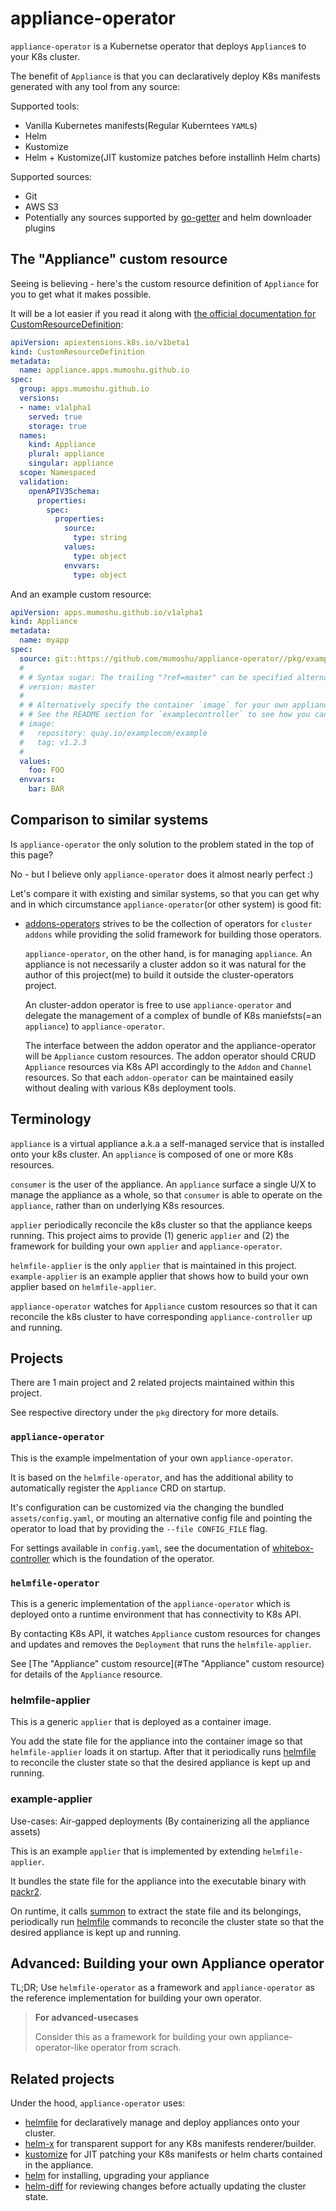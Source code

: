 # appliance-operator

`appliance-operator` is a Kubernetse operator that deploys `Appliance`s to your K8s cluster.

The benefit of `Appliance` is that you can declaratively deploy K8s manifests generated with any tool from any source:

Supported tools:

- Vanilla Kubernetes manifests(Regular Kuberntees `YAML`s)
- Helm
- Kustomize
- Helm + Kustomize(JIT kustomize patches before installinh Helm charts)

Supported sources:

- Git
- AWS S3
- Potentially any sources supported by [go-getter](https://github.com/hashicorp/go-getter) and helm downloader plugins

## The "Appliance" custom resource

Seeing is believing - here's the custom resource definition of `Appliance` for you to get what it makes possible.

It will be a lot easier if you read it along with [the official documentation for CustomResourceDefinition](https://kubernetes.io/docs/tasks/access-kubernetes-api/custom-resources/custom-resource-definitions/#create-a-customresourcedefinition):

```yaml
apiVersion: apiextensions.k8s.io/v1beta1
kind: CustomResourceDefinition
metadata:
  name: appliance.apps.mumoshu.github.io
spec:
  group: apps.mumoshu.github.io
  versions:
  - name: v1alpha1
    served: true
    storage: true
  names:
    kind: Appliance
    plural: appliance
    singular: appliance
  scope: Namespaced
  validation:
    openAPIV3Schema:
      properties:
        spec:
          properties:
            source:
              type: string
            values:
              type: object
            envvars:
              type: object
```

And an example custom resource:

```yaml
apiVersion: apps.mumoshu.github.io/v1alpha1
kind: Appliance
metadata:
  name: myapp
spec:
  source: git::https://github.com/mumoshu/appliance-operator//pkg/examplecontroller@assets?ref=master
  #
  # # Syntax sugar: The trailing "?ref=master" can be specified alternatively with `version`:
  # version: master
  #
  # # Alternatively specify the container `image` for your own appliance-controller.
  # # See the README section for `examplecontroller` to see how you can build your own appliance-controller.
  # image:
  #   repository: quay.io/examplecom/example
  #   tag: v1.2.3
  #
  values:
    foo: FOO
  envvars:
    bar: BAR
```

## Comparison to similar systems

Is `appliance-operator` the only solution to the problem stated in the top of this page?

No - but I believe only `appliance-operator` does it almost nearly perfect :)

Let's compare it with existing and similar systems, so that you can get why and in which circumstance `appliance-operator`(or other system) is good fit:

- [addons-operators](https://github.com/kubernetes-sigs/addon-operators) strives to be the collection of operators for `cluster addons` while providing the solid framework for building those operators.

  `appliance-operator`, on the other hand, is for managing `appliance`. An appliance is not necessarily a cluster addon so it was natural for the author of this project(me) to build it outside the cluster-operators project.
  
  An cluster-addon operator is free to use `appliance-operator` and delegate the management of a complex of bundle of K8s maniefsts(=an `appliance`) to `appliance-operator`.
  
  The interface between the addon operator and the appliance-operator will be `Appliance` custom resources. The addon operator should CRUD `Appliance` resources via K8s API accordingly to the `Addon` and `Channel` resources.
  So that each `addon-operator` can be maintained easily without dealing with various K8s deployment tools.    

## Terminology

`appliance` is a virtual appliance a.k.a a self-managed service that is installed onto your k8s cluster.
An `appliance` is composed of one or more K8s resources.
 
`consumer` is the user of the appliance. An `appliance` surface a single U/X to manage the appliance as a whole, so that `consumer` is able to operate on the `appliance`, rather than on underlying K8s resources.

`applier` periodically reconcile the k8s cluster so that the appliance keeps running.
This project aims to provide (1) generic `applier` and (2) the framework for building your own `applier` and `appliance-operator`.

`helmfile-applier` is the only `applier` that is maintained in this project. `example-applier` is an example applier that shows how to build your own applier based on `helmfile-applier`.

`appliance-operator` watches for `Appliance` custom resources so that it can reconcile the k8s cluster to have corresponding `appliance-controller` up and running.

## Projects

There are 1 main project and 2 related projects maintained within this project.

See respective directory under the `pkg` directory for more details.

### `appliance-operator`

This is the example impelmentation of your own `appliance-operator`.

It is based on the `helmfile-operator`, and has the additional ability to automatically register the `Appliance` CRD on startup.

It's configuration can be customized via the changing the bundled `assets/config.yaml`, or mouting an alternative config file and pointing the operator to load that by providing the `--file CONFIG_FILE` flag.

For settings available in `config.yaml`, see the documentation of [whitebox-controller](https://github.com/summerwind/whitebox-controller/blob/master/docs/configuration.md) which is the foundation of the operator.

### `helmfile-operator`

This is a generic implementation of the `appliance-operator` which is deployed onto a runtime environment that has connectivity to K8s API.

By contacting K8s API, it watches `Appliance` custom resources for changes and updates and removes the `Deployment` that runs the `helmfile-applier`.

See [The "Appliance" custom resource](#The "Appliance" custom resource) for details of the `Appliance` resource.

### helmfile-applier

This is a generic `applier` that is deployed as a container image.

You add the state file for the appliance into the container image so that `helmfile-applier` loads it on startup. After that it periodically runs [helmfile](https://github.com/roboll/helmfile) to reconcile the cluster state so that
the desired appliance is kept up and running.

### example-applier

Use-cases: Air-gapped deployments (By containerizing all the appliance assets)

This is an example `applier` that is implemented by extending `helmfile-applier`.

It bundles the state file for the appliance into the executable binary with [packr2](https://github.com/gobuffalo/packr).

On runtime, it calls [summon](https://github.com/davidovich/summon) to extract the state file and its belongings, periodically run [helmfile](https://github.com/roboll/helmfile) commands to reconcile the cluster state so that
the desired appliance is kept up and running.

## Advanced: Building your own Appliance operator

TL;DR; Use `helmfile-operator` as a framework and `appliance-operator` as the reference implementation for building your own operator.

> **For advanced-usecases**
> 
> Consider this as a framework for building your own appliance-operator-like operator from scrach.

## Related projects

Under the hood, `appliance-operator` uses: 

- [helmfile](https://github.com/roboll/helmfile) for declaratively manage and deploy appliances onto your cluster.
- [helm-x](https://github.com/mumoshu/helm-x) for transparent support for any K8s manifests renderer/builder.
- [kustomize](https://github.com/kubernetes-sigs/kustomize) for JIT patching your K8s manifests or helm charts contained in the appliance.
- [helm](https://github.com/helm/helm/) for installing, upgrading your appliance
- [helm-diff](https://github.com/databus23/helm-diff) for reviewing changes before actually updating the cluster state.

